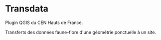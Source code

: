 # Transdata

Plugin QGIS du CEN Hauts de France.

Transferts des données faune-flore d'une géométrie ponctuelle à un site.
